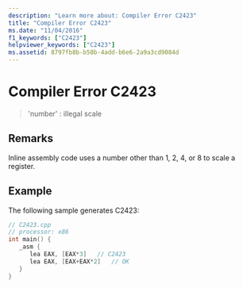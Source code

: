 ```yaml
---
description: "Learn more about: Compiler Error C2423"
title: "Compiler Error C2423"
ms.date: "11/04/2016"
f1_keywords: ["C2423"]
helpviewer_keywords: ["C2423"]
ms.assetid: 8797fb8b-b58b-4add-b6e6-2a9a3cd9084d
---
```

# Compiler Error C2423

> 'number' : illegal scale

## Remarks

Inline assembly code uses a number other than 1, 2, 4, or 8 to scale a register.

## Example

The following sample generates C2423:

```cpp
// C2423.cpp
// processor: x86
int main() {
   _asm {
      lea EAX, [EAX*3]   // C2423
      lea EAX, [EAX+EAX*2]   // OK
   }
}
```
